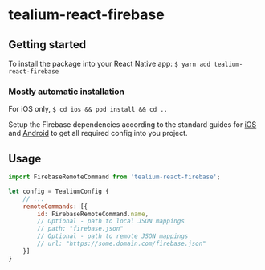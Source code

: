 # tealium-react-firebase

## Getting started

To install the package into your React Native app:
`$ yarn add tealium-react-firebase`

### Mostly automatic installation

For iOS only,
`$ cd ios && pod install && cd ..`

Setup the Firebase dependencies according to the standard guides for [iOS](https://firebase.google.com/docs/ios/setup) and [Android](https://firebase.google.com/docs/android/setup) to get all required config into you project.

## Usage
```javascript
import FirebaseRemoteCommand from 'tealium-react-firebase';

let config = TealiumConfig {
    // ...
    remoteCommands: [{
        id: FirebaseRemoteCommand.name,
        // Optional - path to local JSON mappings
        // path: "firebase.json"
        // Optional - path to remote JSON mappings
        // url: "https://some.domain.com/firebase.json"
    }]
}
```
